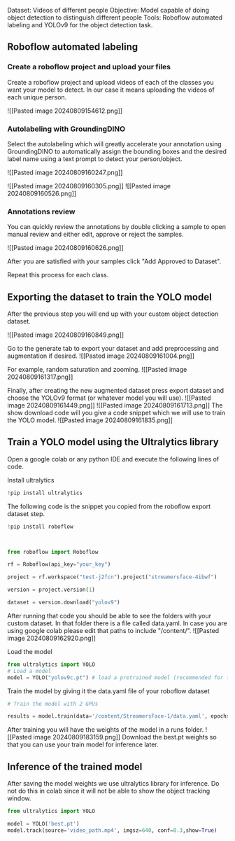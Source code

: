 
Dataset: Videos of different people
Objective: Model capable of doing object detection to distinguish different people
Tools: Roboflow automated labeling and YOLOv9 for the object detection task.

## Roboflow automated labeling

### Create a roboflow project and upload your files

Create a roboflow project and upload videos of each of the classes you want your model to detect. In our case it means uploading the videos of each unique person. 

![[Pasted image 20240809154612.png]]

### Autolabeling with GroundingDINO

Select the autolabeling which will greatly accelerate your annotation using GroundingDINO to automatically assign the bounding boxes and the desired label name using a text prompt to detect your person/object.

![[Pasted image 20240809160247.png]]

![[Pasted image 20240809160305.png]]
![[Pasted image 20240809160526.png]]

### Annotations review

You can quickly review the annotations by double clicking a sample to open manual review and either edit, approve or reject the samples.

![[Pasted image 20240809160626.png]]

After you are satisfied with your samples click "Add Approved to Dataset".

Repeat this process for each class.

## Exporting the dataset to train the YOLO model

After the previous step you will end up with your custom object detection dataset.

![[Pasted image 20240809160849.png]]

Go to the generate tab to export your dataset and add preprocessing and augmentation if desired.
![[Pasted image 20240809161004.png]]

For example, random saturation and zooming.
![[Pasted image 20240809161317.png]]

Finally, after creating the new augmented dataset press export dataset and choose the YOLOv9 format (or whatever model you will use).
![[Pasted image 20240809161449.png]]
![[Pasted image 20240809161713.png]]
The show download code will you give a code snippet which we will use to train the YOLO model.
![[Pasted image 20240809161835.png]]
## Train a YOLO model using the Ultralytics library

Open a google colab or any python IDE and execute the following lines of code.

Install ultralytics
```python 
!pip install ultralytics
```

The following code is the snippet you copied from the roboflow export dataset step. 
```python 
!pip install roboflow

  

from roboflow import Roboflow

rf = Roboflow(api_key="your_key")

project = rf.workspace("test-j2fcn").project("streamersface-4ibwf")

version = project.version(1)

dataset = version.download("yolov9")
```

After running that code you should be able to see the folders with your custom dataset.
In that folder there is a file called data.yaml. In case you are using google colab please edit that paths to include "/content/".
![[Pasted image 20240809162920.png]]

Load the model
```python 
from ultralytics import YOLO
# Load a model
model = YOLO("yolov9c.pt") # load a pretrained model (recommended for training)
```

Train the model by giving it the data.yaml file of your roboflow dataset
```python
# Train the model with 2 GPUs

results = model.train(data='/content/StreamersFace-1/data.yaml', epochs=30, imgsz=640)
```

After training you will have the weights of the model in a runs folder.
![[Pasted image 20240809183159.png]]
Download the best.pt weights so that you can use your train model for inference later.

## Inference of the trained model

After saving the model weights we use ultralytics library for inference. Do not do this in colab since it will not be able to show the object tracking window.

```python
from ultralytics import YOLO

model = YOLO('best.pt')
model.track(source='video_path.mp4', imgsz=640, conf=0.3,show=True)
```
